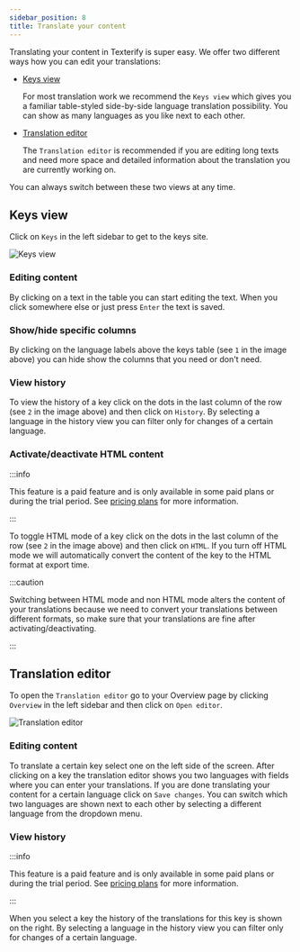 ```yaml
---
sidebar_position: 8
title: Translate your content
---
```


Translating your content in Texterify is super easy. We offer two different ways how you can edit your translations:

- [Keys view](#keys-view)

    For most translation work we recommend the `Keys view` which gives you a familiar table-styled side-by-side language translation possibility. You can show as many languages as you like next to each other.

- [Translation editor](#translation-editor)

    The `Translation editor` is recommended if you are editing long texts and need more space and detailed information about the translation you are currently working on.

You can always switch between these two views at any time.

## Keys view

Click on `Keys` in the left sidebar to get to the keys site.

![Keys view](/img/general/translate_keys.png)

### Editing content

By clicking on a text in the table you can start editing the text. When you click somewhere else or just press `Enter` the text is saved.

### Show/hide specific columns

By clicking on the language labels above the keys table (see `1` in the image above) you can hide show the columns that you need or don't need.

### View history

To view the history of a key click on the dots in the last column of the row (see `2` in the image above) and then click on `History`. By selecting a language in the history view you can filter only for changes of a certain language.

### Activate/deactivate HTML content

:::info

This feature is a paid feature and is only available in some paid plans or during the trial period. See [pricing plans](https://texterify.com/pricing) for more information.

:::

To toggle HTML mode of a key click on the dots in the last column of the row (see `2` in the image above) and then click on `HTML`. If you turn off HTML mode we will automatically convert the content of the key to the HTML format at export time.

:::caution

Switching between HTML mode and non HTML mode alters the content of your translations because we need to convert your translations between different formats, so make sure that your translations are fine after activating/deactivating.

:::

## Translation editor

To open the `Translation editor` go to your Overview page by clicking `Overview` in the left sidebar and then click on `Open editor`.

![Translation editor](/img/general/translate_editor.png)

### Editing content

To translate a certain key select one on the left side of the screen. After clicking on a key the translation editor shows you two languages with fields where you can enter your translations. If you are done translating your content for a certain language click on `Save changes`. You can switch which two languages are shown next to each other by selecting a different language from the dropdown menu.

### View history

:::info

This feature is a paid feature and is only available in some paid plans or during the trial period. See [pricing plans](https://texterify.com/pricing) for more information.

:::

When you select a key the history of the translations for this key is shown on the right. By selecting a language in the history view you can filter only for changes of a certain language.
